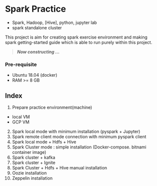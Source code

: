 # Spark Practice  

- Spark, Hadoop, [Hive], python, jupyter lab  
- spark standalone cluster  
  
This project is aim for creating spark exercise environment and making spark getting-started guide which is able to run purely within this project.  
  
>  
> ***Now constructing ...***  
>  

### Pre-requisite

- Ubuntu 18.04 (docker)
- RAM >= 8 GB  

## Index  

1. Prepare practice environment(machine)
 - local VM
 - GCP VM   
2. Spark local mode with minimum installation (pyspark + Jupyter)
3. Spark remote client mode connection with minimum pyspark client
4. Spark local mode + Hdfs + Hive   
5. Spark Cluster mode : simple installation (Docker-compose. bitnami container image)  
6. Spark cluster + kafka  
7. Spark cluster + Ignite 
8. Spark Cluster + Hdfs + Hive manual installation  
9. Oozie installation 
10. Zeppelin installation  
  